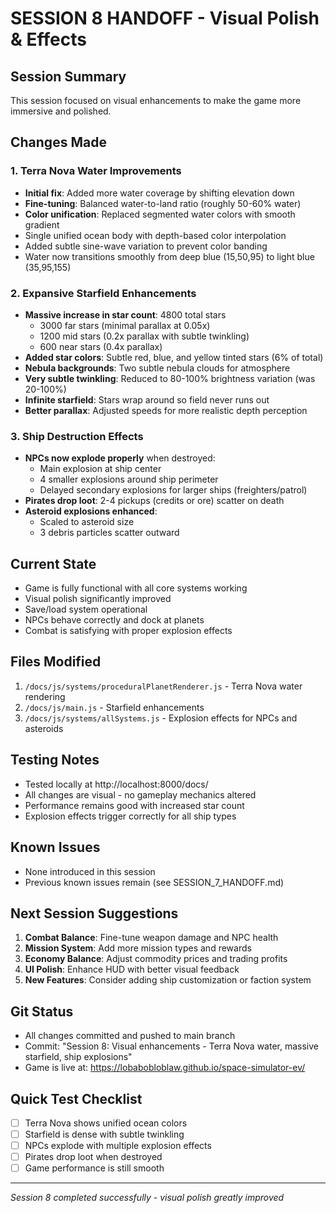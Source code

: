 # SESSION 8 HANDOFF - Visual Polish & Effects

## Session Summary
This session focused on visual enhancements to make the game more immersive and polished.

## Changes Made

### 1. Terra Nova Water Improvements
- **Initial fix**: Added more water coverage by shifting elevation down
- **Fine-tuning**: Balanced water-to-land ratio (roughly 50-60% water)
- **Color unification**: Replaced segmented water colors with smooth gradient
- Single unified ocean body with depth-based color interpolation
- Added subtle sine-wave variation to prevent color banding
- Water now transitions smoothly from deep blue (15,50,95) to light blue (35,95,155)

### 2. Expansive Starfield Enhancements
- **Massive increase in star count**: 4800 total stars
  - 3000 far stars (minimal parallax at 0.05x)
  - 1200 mid stars (0.2x parallax with subtle twinkling)
  - 600 near stars (0.4x parallax)
- **Added star colors**: Subtle red, blue, and yellow tinted stars (6% of total)
- **Nebula backgrounds**: Two subtle nebula clouds for atmosphere
- **Very subtle twinkling**: Reduced to 80-100% brightness variation (was 20-100%)
- **Infinite starfield**: Stars wrap around so field never runs out
- **Better parallax**: Adjusted speeds for more realistic depth perception

### 3. Ship Destruction Effects
- **NPCs now explode properly** when destroyed:
  - Main explosion at ship center
  - 4 smaller explosions around ship perimeter
  - Delayed secondary explosions for larger ships (freighters/patrol)
- **Pirates drop loot**: 2-4 pickups (credits or ore) scatter on death
- **Asteroid explosions enhanced**: 
  - Scaled to asteroid size
  - 3 debris particles scatter outward

## Current State
- Game is fully functional with all core systems working
- Visual polish significantly improved
- Save/load system operational
- NPCs behave correctly and dock at planets
- Combat is satisfying with proper explosion effects

## Files Modified
1. `/docs/js/systems/proceduralPlanetRenderer.js` - Terra Nova water rendering
2. `/docs/js/main.js` - Starfield enhancements
3. `/docs/js/systems/allSystems.js` - Explosion effects for NPCs and asteroids

## Testing Notes
- Tested locally at http://localhost:8000/docs/
- All changes are visual - no gameplay mechanics altered
- Performance remains good with increased star count
- Explosion effects trigger correctly for all ship types

## Known Issues
- None introduced in this session
- Previous known issues remain (see SESSION_7_HANDOFF.md)

## Next Session Suggestions
1. **Combat Balance**: Fine-tune weapon damage and NPC health
2. **Mission System**: Add more mission types and rewards
3. **Economy Balance**: Adjust commodity prices and trading profits
4. **UI Polish**: Enhance HUD with better visual feedback
5. **New Features**: Consider adding ship customization or faction system

## Git Status
- All changes committed and pushed to main branch
- Commit: "Session 8: Visual enhancements - Terra Nova water, massive starfield, ship explosions"
- Game is live at: https://lobabobloblaw.github.io/space-simulator-ev/

## Quick Test Checklist
- [ ] Terra Nova shows unified ocean colors
- [ ] Starfield is dense with subtle twinkling
- [ ] NPCs explode with multiple explosion effects
- [ ] Pirates drop loot when destroyed
- [ ] Game performance is still smooth

---
*Session 8 completed successfully - visual polish greatly improved*
